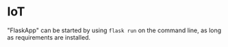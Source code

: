 # IoT

"FlaskApp" can be started by using `flask run` on the command line, as long as requirements are installed.